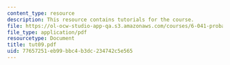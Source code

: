 ```yaml
---
content_type: resource
description: This resource contains tutorials for the course.
file: https://ol-ocw-studio-app-qa.s3.amazonaws.com/courses/6-041-probabilistic-systems-analysis-and-applied-probability-spring-2006/77657251eb99bbc4b3dc234742c5e565_tut09.pdf
file_type: application/pdf
resourcetype: Document
title: tut09.pdf
uid: 77657251-eb99-bbc4-b3dc-234742c5e565
---
```

